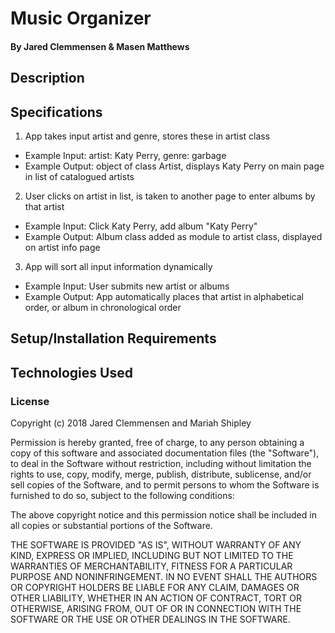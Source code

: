 # Music Organizer


#### By Jared Clemmensen & Masen Matthews

## Description


## Specifications
1. App takes input artist and genre, stores these in artist class
  * Example Input: artist: Katy Perry, genre: garbage
  * Example Output: object of class Artist, displays Katy Perry on main page in list of catalogued artists
2. User clicks on artist in list, is taken to another page to enter albums by that artist
  * Example Input: Click Katy Perry, add album "Katy Perry"
  * Example Output: Album class added as module to artist class, displayed on artist info page
3. App will sort all input information dynamically
  * Example Input: User submits new artist or albums
  * Example Output: App automatically places that artist in alphabetical order, or album in chronological order




## Setup/Installation Requirements


## Technologies Used


### License

Copyright (c) 2018 Jared Clemmensen and Mariah Shipley

Permission is hereby granted, free of charge, to any person obtaining a copy of this software and associated documentation files (the "Software"), to deal in the Software without restriction, including without limitation the rights to use, copy, modify, merge, publish, distribute, sublicense, and/or sell copies of the Software, and to permit persons to whom the Software is furnished to do so, subject to the following conditions:

The above copyright notice and this permission notice shall be included in all copies or substantial portions of the Software.

THE SOFTWARE IS PROVIDED "AS IS", WITHOUT WARRANTY OF ANY KIND, EXPRESS OR IMPLIED, INCLUDING BUT NOT LIMITED TO THE WARRANTIES OF MERCHANTABILITY, FITNESS FOR A PARTICULAR PURPOSE AND NONINFRINGEMENT. IN NO EVENT SHALL THE AUTHORS OR COPYRIGHT HOLDERS BE LIABLE FOR ANY CLAIM, DAMAGES OR OTHER LIABILITY, WHETHER IN AN ACTION OF CONTRACT, TORT OR OTHERWISE, ARISING FROM, OUT OF OR IN CONNECTION WITH THE SOFTWARE OR THE USE OR OTHER DEALINGS IN THE SOFTWARE.
